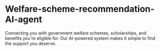 # Welfare-scheme-recommendation-AI-agent
Connecting you with government welfare schemes, scholarships, and benefits you're eligible for. Our AI-powered system makes it simple to find the support you deserve.
